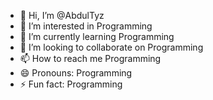 - 👋 Hi, I’m @AbdulTyz
- 👀 I’m interested in Programming
- 🌱 I’m currently learning Programming
- 💞️ I’m looking to collaborate on Programming
- 📫 How to reach me Programming
- 😄 Pronouns: Programming
- ⚡ Fun fact: Programming

<!---
AbdulTyz/AbdulTyz is a ✨ special ✨ repository because its `README.md` (this file) appears on your GitHub profile.
You can click the Preview link to take a look at your changes.
--->
